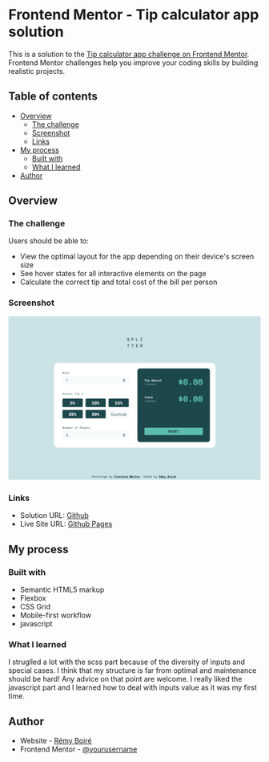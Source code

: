 # Frontend Mentor - Tip calculator app solution

This is a solution to the [Tip calculator app challenge on Frontend Mentor](https://www.frontendmentor.io/challenges/tip-calculator-app-ugJNGbJUX). Frontend Mentor challenges help you improve your coding skills by building realistic projects.

## Table of contents

- [Overview](#overview)
  - [The challenge](#the-challenge)
  - [Screenshot](#screenshot)
  - [Links](#links)
- [My process](#my-process)
  - [Built with](#built-with)
  - [What I learned](#what-i-learned)
- [Author](#author)

## Overview

### The challenge

Users should be able to:

- View the optimal layout for the app depending on their device's screen size
- See hover states for all interactive elements on the page
- Calculate the correct tip and total cost of the bill per person

### Screenshot

![](./screenshot.jpg)

### Links

- Solution URL: [Github](https://github.com/remyboire/tip-calculator-app)
- Live Site URL: [Github Pages](https://remyboire.github.io/tip-calculator-app/public)

## My process

### Built with

- Semantic HTML5 markup
- Flexbox
- CSS Grid
- Mobile-first workflow
- javascript

### What I learned

I struglled a lot with the scss part because of the diversity of inputs and special cases. I think that my structure is far from optimal and maintenance should be hard!
Any advice on that point are welcome. I really liked the javascript part and I learned how to deal with inputs value as it was my first time.

## Author

- Website - [Rémy Boiré](https://www.remyboirefr)
- Frontend Mentor - [@yourusername](https://www.frontendmentor.io/profile/remyboire)

